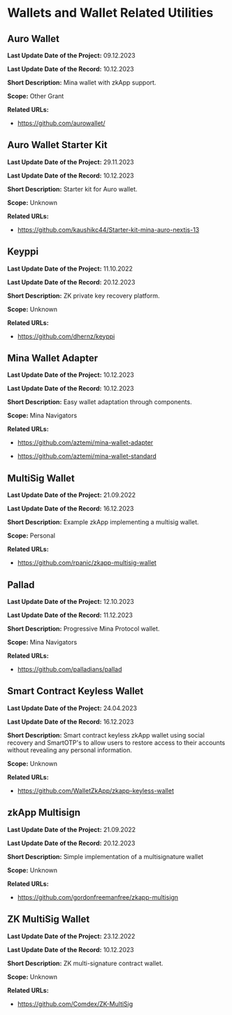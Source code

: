 # Wallets and Wallet Related Utilities

## Auro Wallet

**Last Update Date of the Project:** 09.12.2023

**Last Update Date of the Record:** 10.12.2023

**Short Description:** Mina wallet with zkApp support.

**Scope:** Other Grant

**Related URLs:** 

- https://github.com/aurowallet/

## Auro Wallet Starter Kit

**Last Update Date of the Project:** 29.11.2023

**Last Update Date of the Record:** 10.12.2023

**Short Description:** Starter kit for Auro wallet.

**Scope:** Unknown

**Related URLs:** 

- https://github.com/kaushikc44/Starter-kit-mina-auro-nextjs-13

## Keyppi

**Last Update Date of the Project:** 11.10.2022

**Last Update Date of the Record:** 20.12.2023

**Short Description:** ZK private key recovery platform.

**Scope:** Unknown

**Related URLs:** 

- https://github.com/dhernz/keyppi

## Mina Wallet Adapter

**Last Update Date of the Project:** 10.12.2023

**Last Update Date of the Record:** 10.12.2023

**Short Description:** Easy wallet adaptation through components.

**Scope:** Mina Navigators

**Related URLs:** 

- https://github.com/aztemi/mina-wallet-adapter

- https://github.com/aztemi/mina-wallet-standard

## MultiSig Wallet

**Last Update Date of the Project:** 21.09.2022

**Last Update Date of the Record:** 16.12.2023

**Short Description:** Example zkApp implementing a multisig wallet.

**Scope:** Personal

**Related URLs:** 

- https://github.com/rpanic/zkapp-multisig-wallet

## Pallad

**Last Update Date of the Project:** 12.10.2023

**Last Update Date of the Record:** 11.12.2023

**Short Description:** Progressive Mina Protocol wallet.

**Scope:** Mina Navigators

**Related URLs:** 

- https://github.com/palladians/pallad

## Smart Contract Keyless Wallet

**Last Update Date of the Project:** 24.04.2023

**Last Update Date of the Record:** 16.12.2023

**Short Description:** Smart contract keyless zkApp wallet using social recovery and SmartOTP's to allow users to restore access to their accounts without revealing any personal information.

**Scope:** Unknown

**Related URLs:** 

- https://github.com/WalletZkApp/zkapp-keyless-wallet

## zkApp Multisign

**Last Update Date of the Project:** 21.09.2022

**Last Update Date of the Record:** 20.12.2023

**Short Description:** Simple implementation of a multisignature wallet

**Scope:** Unknown

**Related URLs:** 

- https://github.com/gordonfreemanfree/zkapp-multisign

## ZK MultiSig Wallet

**Last Update Date of the Project:** 23.12.2022

**Last Update Date of the Record:** 10.12.2023

**Short Description:** ZK multi-signature contract wallet.

**Scope:** Unknown

**Related URLs:** 

- https://github.com/Comdex/ZK-MultiSig